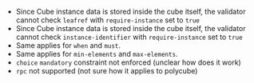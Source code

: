 - Since Cube instance data is stored inside the cube itself, the validator cannot check `leafref` with `require-instance` set to `true`
- Since Cube instance data is stored inside the cube itself, the validator cannot check `instance-identifier` with `require-instance` set to `true`
- Same applies for `when` and `must`.
- Same applies for `min-elements` and `max-elements`.
- `choice` `mandatory` constraint not enforced (unclear how does it work)
- `rpc` not supported (not sure how it applies to polycube)